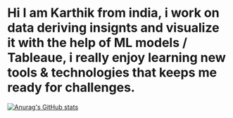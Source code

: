 # Hi I am Karthik from india, i work on data deriving insignts and visualize it with the help of ML models / Tableaue, i really enjoy learning new tools & technologies that keeps me ready for challenges.  
[![Anurag's GitHub stats](https://github-readme-stats.vercel.app/api?username=karthik805)](https://github.com/karthik805/github-readme-stats) 
